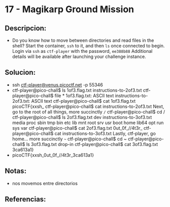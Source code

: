 # 17 - Magikarp Ground Mission

## Descripcion:
* Do you know how to move between directories and read files in the shell? Start the container, `ssh` to it, and then `ls` once connected to begin. Login via `ssh` as `ctf-player` with the password, `ee388b88`
Additional details will be available after launching your challenge instance.

## Solucion:
* ssh ctf-player@venus.picoctf.net -p 55346
* ctf-player@pico-chall$ ls
1of3.flag.txt  instructions-to-2of3.txt
ctf-player@pico-chall$ file *
1of3.flag.txt:            ASCII text
instructions-to-2of3.txt: ASCII text
ctf-player@pico-chall$ cat 1of3.flag.txt 
picoCTF{xxsh_
ctf-player@pico-chall$ cat instructions-to-2of3.txt 
Next, go to the root of all things, more succinctly `/`
ctf-player@pico-chall$ cd /
ctf-player@pico-chall$ ls
2of3.flag.txt  dev   instructions-to-3of3.txt  media  proc  sbin  tmp
bin            etc   lib                       mnt    root  srv   usr
boot           home  lib64                     opt    run   sys   var
ctf-player@pico-chall$ cat 2of3.flag.txt 
0ut_0f_\/\/4t3r_
ctf-player@pico-chall$ cat instructions-to-3of3.txt 
Lastly, ctf-player, go home... more succinctly `~`
ctf-player@pico-chall$ cd ~
ctf-player@pico-chall$ ls
3of3.flag.txt  drop-in
ctf-player@pico-chall$ cat 3of3.flag.txt 
3ca613a1}
* picoCTF{xxsh_0ut_0f_\/\/4t3r_3ca613a1}

## Notas:
* nos movemos entre directorios

## Referencias: